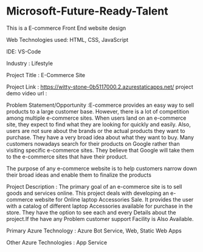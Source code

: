 # Microsoft-Future-Ready-Talent

This is a E-commerce Front End website design 

Web Technologies used: HTML, CSS, JavaScript 

IDE: VS-Code  

Industry : Lifestyle 

Project Title : E-Commerce Site 

Project Link : https://witty-stone-0b5117000.2.azurestaticapps.net/ 
project demo video url : 

Problem Statement/Opportunity :E-commerce provides an easy way to sell products to a large customer base. However, there is a lot of competition among multiple e-commerce sites. When users land on an e-commerce site, they expect to find what they are looking for quickly and easily. Also, users are not sure about the brands or the actual products they want to purchase. They have a very broad idea about what they want to buy. Many customers nowadays search for their products on Google rather than visiting specific e-commerce sites. They believe that Google will take them to the e-commerce sites that have their product.

The purpose of any e-commerce website is to help customers narrow down their broad ideas and enable them to finalize the products

Project Description : The primary goal of an e-commerce site is to sell goods and services online. This project deals with developing an e-commerce website for Online laptop Accessories  Sale. It provides the user with a catalog of different laptop Accessories available for purchase in the store. They have the option to see each and every Details about the project.If the have any Problem customer support Facility is Also Available.

Primary Azure Technology : Azure Bot Service, Web, Static Web Apps 

Other Azure Technologies : App Service
